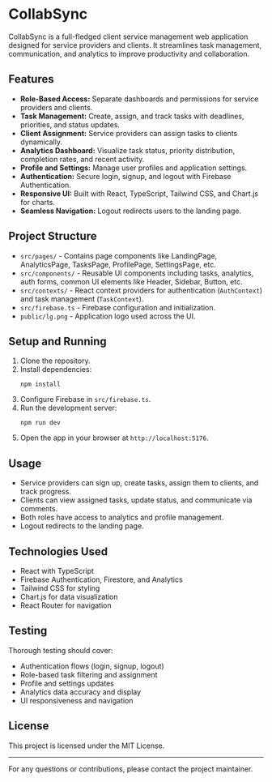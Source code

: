 # CollabSync

CollabSync is a full-fledged client service management web application designed for service providers and clients. It streamlines task management, communication, and analytics to improve productivity and collaboration.

## Features

- **Role-Based Access:** Separate dashboards and permissions for service providers and clients.
- **Task Management:** Create, assign, and track tasks with deadlines, priorities, and status updates.
- **Client Assignment:** Service providers can assign tasks to clients dynamically.
- **Analytics Dashboard:** Visualize task status, priority distribution, completion rates, and recent activity.
- **Profile and Settings:** Manage user profiles and application settings.
- **Authentication:** Secure login, signup, and logout with Firebase Authentication.
- **Responsive UI:** Built with React, TypeScript, Tailwind CSS, and Chart.js for charts.
- **Seamless Navigation:** Logout redirects users to the landing page.

## Project Structure

- `src/pages/` - Contains page components like LandingPage, AnalyticsPage, TasksPage, ProfilePage, SettingsPage, etc.
- `src/components/` - Reusable UI components including tasks, analytics, auth forms, common UI elements like Header, Sidebar, Button, etc.
- `src/contexts/` - React context providers for authentication (`AuthContext`) and task management (`TaskContext`).
- `src/firebase.ts` - Firebase configuration and initialization.
- `public/lg.png` - Application logo used across the UI.

## Setup and Running

1. Clone the repository.
2. Install dependencies:
   ```
   npm install
   ```
3. Configure Firebase in `src/firebase.ts`.
4. Run the development server:
   ```
   npm run dev
   ```
5. Open the app in your browser at `http://localhost:5176`.

## Usage

- Service providers can sign up, create tasks, assign them to clients, and track progress.
- Clients can view assigned tasks, update status, and communicate via comments.
- Both roles have access to analytics and profile management.
- Logout redirects to the landing page.

## Technologies Used

- React with TypeScript
- Firebase Authentication, Firestore, and Analytics
- Tailwind CSS for styling
- Chart.js for data visualization
- React Router for navigation

## Testing

Thorough testing should cover:

- Authentication flows (login, signup, logout)
- Role-based task filtering and assignment
- Profile and settings updates
- Analytics data accuracy and display
- UI responsiveness and navigation

## License

This project is licensed under the MIT License.

---

For any questions or contributions, please contact the project maintainer.
